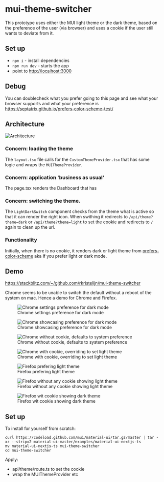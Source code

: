 # mui-theme-switcher

This prototype uses either the MUI light theme or the dark theme, based on the preference of the user (via browser) and uses a cookie if the user still wants to deviate from it.

## Set up

- `npm i` - install dependencies
- `npm run dev` - starts the app
- point to <http://localhost:3000>

## Debug

You can doublecheck what you prefer going to this page and see what your browser supports and what your preference is <https://septatrix.github.io/prefers-color-scheme-test/>

## Architecture

![Architecture](docs/architecture.png)

### Concern: loading the theme

The `layout.tsx` file calls for the `CustomThemeProvider.tsx` that has some logic and wraps the `MUIThemeProvider`.

### Concern: application 'business as usual'

The page.tsx renders the Dashboard that has

### Concern: switching the theme.

The `LightDarkSwitch` component checks from the theme what is active so that it can render the right icon. When swithing it redirects to `/api/theme?theme=dark` or `/api/theme?theme=light` to set the cookie and redirects to `/` again to clean up the url.

### Functionality

Initially, when there is no cookie, it renders dark or light theme from [prefers-color-scheme](https://developer.mozilla.org/en-US/docs/Web/CSS/@media/prefers-color-scheme) aka if you prefer light or dark mode.

## Demo

<https://stackblitz.com/~/github.com/rkristelijn/mui-theme-switcher>

Chrome seems to be unable to switch the default without a reboot of the system on mac. Hence a demo for Chrome and Firefox.

<figure>
  <img
  src="docs/chrome-settings.png"
  alt="Chrome settings preference for dark mode">
  <figcaption>Chrome settings preference for dark mode</figcaption>
</figure>

<figure>
  <img
  src="docs/chrome-prefer-color-scheme.png"
  alt="Chrome showcasing preference for dark mode">
  <figcaption>Chrome showcasing preference for dark mode</figcaption>
</figure>

<figure>
  <img
  src="docs/chrome-no-cookie.png"
  alt="Chrome without cookie, defaults to system preference">
  <figcaption>Chrome without cookie, defaults to system preference</figcaption>
</figure>

<figure>
  <img
  src="docs/chrome-cookie-light.png"
  alt="Chrome with cookie, overriding to set light theme">
  <figcaption>Chrome with cookie, overriding to set light theme</figcaption>
</figure>

<figure>
  <img
  src="docs/firefox-prefer-color-scheme.png"
  alt="Firefox prefering light theme">
  <figcaption>Firefox prefering light theme</figcaption>
</figure>

<figure>
  <img
  src="docs/firefox-no-cookie.png"
  alt="Firefox without any cookie showing light theme">
  <figcaption>Firefox without any cookie showing light theme</figcaption>
</figure>

<figure>
  <img
  src="docs/firefox-cookie-dark.png"
  alt="Firefox wit cookie showing dark theme">
  <figcaption>Firefox wit cookie showing dark theme</figcaption>
</figure>

## Set up

To install for yourself from scratch:

```shell
curl https://codeload.github.com/mui/material-ui/tar.gz/master | tar -xz --strip=2 material-ui-master/examples/material-ui-nextjs-ts
mv material-ui-nextjs-ts mui-theme-switcher
cd mui-theme-switcher
```

Apply:

- api/theme/route.ts to set the cookie
- wrap the MUIThemeProvider
  etc
